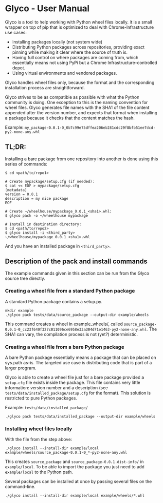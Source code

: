 # Glyco - User Manual

Glyco is a tool to help working with Python wheel files locally. It is a small
wrapper on top of pip that is optimized to deal with Chrome-Infrastructure use
cases:

- Installing packages locally (not system wide)
- Distributing Python packages across repositories, providing exact pinning
  while making it clear where the source of truth is.
- Having full control on where packages are coming from, which essentially means
  not using PyPi but a Chrome Infrastructure-controlled depot.
- Using virtual environments and vendored packages.

Glyco handles wheel files only, because the format and the corresponding
installation process are straightforward.

Glyco strives to be as compatible as possible with what the Python community is
doing. One exception to this is the naming convention for wheel files. Glyco
generates file names with the SHA1 of the file content appended after the
version number, and expects that format when installing a package because it
checks that the content matches the hash.

Example:
`my_package-0.0.1-0_0b7c99e75dffea206eb281cdc29f8bfb51ee7dcd-py2-none-any.whl`


## TL;DR:
Installing a bare package from one repository into another is done using this
series of commands:

    $ cd <path/to/repo1>

    # Create mypackage/setup.cfg (if needed):
    $ cat << EOF > mypackage/setup.cfg
    [metadata]
    version = 0.0.1
    description = my nice package
    EOF

    # Create ~/wheelhouse/mypackage_0.0.1_<sha1>.whl:
    $ glyco pack -o ~/wheelhouse mypackage

    # Install in destination directory:
    $ cd <path/to/repo2>
    $ glyco install -i <third_party> ~/wheelhouse/mypackage_0.0.1_<sha1>.whl

And you have an installed package in `<third_party>`.


## Description of the pack and install commands

The example commands given in this section can be run from the Glyco source tree
directly.


### Creating a wheel file from a standard Python package

A standard Python package contains a setup.py.

    mkdir example
    ./glyco pack tests/data/source_package --output-dir example/wheels

This command creates a wheel in example_wheels/, called
`source_package-0.0.1-0_cc23f640f327c011096ce6958e33a304d71e1463-py2-none-any.whl`.
The SHA1 can vary, the compilation process is not (yet?) deterministic.


### Creating a wheel file from a bare Python package

A bare Python package essentially means a package that can be placed on sys.path
as-is. The targeted use case is distributing code that is part of a larger
program.

Glyco is able to create a wheel file just for a bare package provided a
`setup.cfg` file exists inside the package. This file contains very little
information: version number and a description (see
`tests/data/installed_package/setup.cfg` for the format). This solution is
restricted to pure Python packages.

Example: `tests/data/installed_package/`

    ./glyco pack tests/data/installed_package --output-dir example/wheels


### Installing wheel files locally
With the file from the step above:

    ./glyco install --install-dir example/local example/wheels/source_package-0.0.1-0_*-py2-none-any.whl

This creates `source_package` and `source_package-0.0.1.dist-info/` in
`example/local`. To be able to import the package you just need to add
`example/local` to the Python path.

Several packages can be installed at once by passing several files on the
command-line.

    ./glyco install --install-dir example/local example/wheels/*.whl

